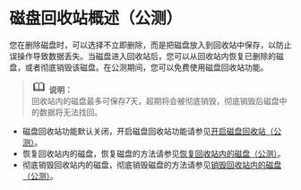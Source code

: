 # 磁盘回收站概述（公测）<a name="evs_01_0100"></a>

您在删除磁盘时，可以选择不立即删除，而是把磁盘放入到回收站中保存，以防止误操作导致数据丢失。当磁盘进入回收站后，您可以从回收站内恢复已删除的磁盘，或者彻底销毁该磁盘。在公测期间，您可以免费使用磁盘回收站功能。

>![](public_sys-resources/icon-note.gif) **说明：**   
>回收站内的磁盘最多可保存7天，超期将会被彻底销毁，彻底销毁后磁盘中的数据将无法找回。  

-   磁盘回收站功能默认关闭，开启磁盘回收站功能请参见[开启磁盘回收站（公测）](开启磁盘回收站（公测）.md)。
-   恢复回收站内的磁盘，恢复磁盘的方法请参见[恢复回收站内的磁盘（公测）](恢复回收站内的磁盘（公测）.md)。
-   彻底销毁回收站内的磁盘，彻底销毁磁盘的方法请参见[销毁回收站内的磁盘（公测）](销毁回收站内的磁盘（公测）.md)。


